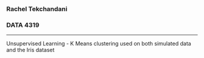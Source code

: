 ### Rachel Tekchandani
### DATA 4319
----
Unsupervised Learning - K Means clustering used on both simulated data and the Iris dataset
